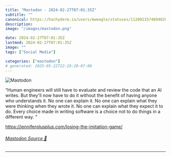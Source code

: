 ```yaml
---
title: "Mastodon - 2024-02-27T07:01:35Z"
subtitle: ""
canonical: https://hachyderm.io/users/mweagle/statuses/112002157489402056
description:
image: "/images/mastodon.png"

date: 2024-02-27T07:01:35Z
lastmod: 2024-02-27T07:01:35Z
image: ""
tags: ["Social Media"]

categories: ["mastodon"]
# generated: 2025-05-22T22:29:20-07:00
---
```

![Mastodon](/images/mastodon.png)

<p>“Human engineers will still have to evaluate and review the code that an AI writes. But they&#39;ll now have to do it without the benefit of having anyone who understands it. No one can explain it. No one can explain what they were thinking when they wrote it. No one can explain what they expect it to do. Every choice made in writing software is a choice not to do things in a different way. “</p><p><a href="https://jenniferplusplus.com/losing-the-imitation-game/" target="_blank" rel="nofollow noopener noreferrer" translate="no"><span class="invisible">https://</span><span class="ellipsis">jenniferplusplus.com/losing-th</span><span class="invisible">e-imitation-game/</span></a></p>


###### [Mastodon Source 🐘](https://hachyderm.io/@mweagle/112002157489402056)

___
